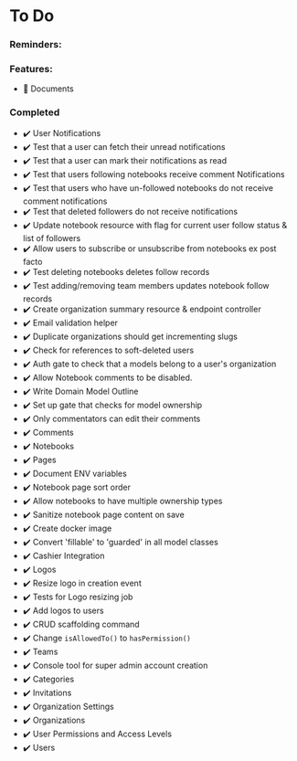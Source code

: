 # To Do

### Reminders:

### Features:

+ :black_square_button: Documents

### Completed

+ :heavy_check_mark: User Notifications
+ :heavy_check_mark: Test that a user can fetch their unread notifications
+ :heavy_check_mark: Test that a user can mark their notifications as read
+ :heavy_check_mark: Test that users following notebooks receive comment Notifications
+ :heavy_check_mark: Test that users who have un-followed notebooks do not receive comment notifications
+ :heavy_check_mark: Test that deleted followers do not receive notifications
+ :heavy_check_mark: Update notebook resource with flag for current user follow status & list of followers
+ :heavy_check_mark: Allow users to subscribe or unsubscribe from notebooks ex post facto
+ :heavy_check_mark: Test deleting notebooks deletes follow records
+ :heavy_check_mark: Test adding/removing team members updates notebook follow records
+ :heavy_check_mark: Create organization summary resource & endpoint controller
+ :heavy_check_mark: Email validation helper
+ :heavy_check_mark: Duplicate organizations should get incrementing slugs
+ :heavy_check_mark: Check for references to soft-deleted users
+ :heavy_check_mark: Auth gate to check that a models belong to a user's organization
+ :heavy_check_mark: Allow Notebook comments to be disabled.
+ :heavy_check_mark: Write Domain Model Outline
+ :heavy_check_mark: Set up gate that checks for model ownership
+ :heavy_check_mark: Only commentators can edit their comments
+ :heavy_check_mark: Comments
+ :heavy_check_mark: Notebooks
+ :heavy_check_mark: Pages
+ :heavy_check_mark: Document ENV variables
+ :heavy_check_mark: Notebook page sort order
+ :heavy_check_mark: Allow notebooks to have multiple ownership types
+ :heavy_check_mark: Sanitize notebook page content on save
+ :heavy_check_mark: Create docker image
+ :heavy_check_mark: Convert 'fillable' to 'guarded' in all model classes
+ :heavy_check_mark: Cashier Integration
+ :heavy_check_mark: Logos
+ :heavy_check_mark: Resize logo in creation event
+ :heavy_check_mark: Tests for Logo resizing job
+ :heavy_check_mark: Add logos to users
+ :heavy_check_mark: CRUD scaffolding command
+ :heavy_check_mark: Change `isAllowedTo()` to `hasPermission()`
+ :heavy_check_mark: Teams
+ :heavy_check_mark: Console tool for super admin account creation
+ :heavy_check_mark: Categories
+ :heavy_check_mark: Invitations
+ :heavy_check_mark: Organization Settings
+ :heavy_check_mark: Organizations
+ :heavy_check_mark: User Permissions and Access Levels
+ :heavy_check_mark: Users
